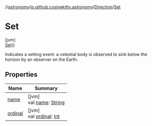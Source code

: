 //[astronomy](../../../../index.md)/[io.github.cosinekitty.astronomy](../../index.md)/[Direction](../index.md)/[Set](index.md)

# Set

[jvm]\
[Set](index.md)()

Indicates a setting event: a celestial body is observed to sink below the horizon by an observer on the Earth.

## Properties

| Name | Summary |
|---|---|
| [name](../../-eclipse-kind/-none/index.md#-372974862%2FProperties%2F-1216412040) | [jvm]<br>val [name](../../-eclipse-kind/-none/index.md#-372974862%2FProperties%2F-1216412040): [String](https://kotlinlang.org/api/latest/jvm/stdlib/kotlin/-string/index.html) |
| [ordinal](../../-eclipse-kind/-none/index.md#-739389684%2FProperties%2F-1216412040) | [jvm]<br>val [ordinal](../../-eclipse-kind/-none/index.md#-739389684%2FProperties%2F-1216412040): [Int](https://kotlinlang.org/api/latest/jvm/stdlib/kotlin/-int/index.html) |
